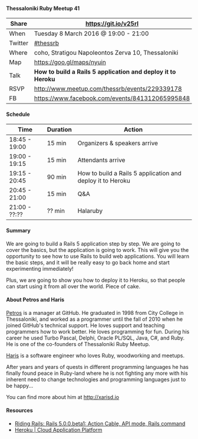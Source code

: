 #### Thessaloniki Ruby Meetup 41

Share   | https://git.io/v25rI
------- | --------------------
When    | Tuesday 8 March 2016 @ 19:00 - 21:00
Twitter | [#thessrb](http://bit.ly/1VCOXGU)
Where   | coho, Stratigou Napoleontos Zerva 10, Thessaloniki
Map     | https://goo.gl/maps/nyuin
Talk    | **How to build a Rails 5 application and deploy it to Heroku**
RSVP    | http://www.meetup.com/thessrb/events/229339178
FB      | https://www.facebook.com/events/841312065995848

#### Schedule

Time          | Duration | Action
------------- | -------- | -----------------------------
18:45 - 19:00 | 15 min   | Organizers & speakers arrive
19:00 - 19:15 | 15 min   | Attendants arrive
19:15 - 20:45 | 90 min   | How to build a Rails 5 application and deploy it to Heroku
20:45 - 21:00 | 15 min   | Q&A
21:00 - ??:?? | ?? min   | Halaruby

#### Summary

We are going to build a Rails 5 application step by step. We are going to cover the basics, but the application is going to work. This will give you the opportunity to see how to use Rails to build web applications. You will learn the basic steps, and it will be really easy to go back home and start experimenting immediately!

Plus, we are going to show you how to deploy it to Heroku, so that people can start using it from all over the world. Piece of cake.

#### About Petros and Haris

[Petros](https://github.com/petros) is a manager at GitHub. He graduated in 1998 from City College in Thessaloniki, and worked as a programmer until the fall of 2010 when he joined GitHub's technical support. He loves support and teaching programmers how to work better. He loves programming for fun. During his career he used Turbo Pascal, Delphi, Oracle PL/SQL, Java, C#, and Ruby. He is one of the co-founders of Thessaloniki Ruby Meetup.

[Haris](https://github.com/xarisd) is a software engineer who loves Ruby, woodworking and meetups.

After years and years of quests in different programming languages he has finally found peace in Ruby-land where he is not fighting any more with his inherent need to change technologies and programming languages just to be happy...

You can find more about him at <http://xarisd.io>

#### Resources

* [Riding Rails: Rails 5.0.0.beta1: Action Cable, API mode, Rails command](http://weblog.rubyonrails.org/2015/12/18/Rails-5-0-beta1/)
* [Heroku | Cloud Application Platform](https://www.heroku.com/)
